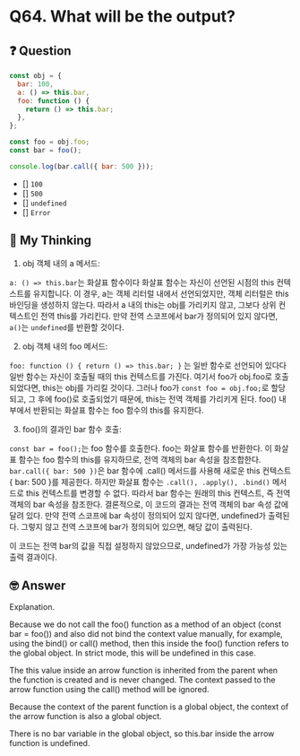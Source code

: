 # Q64. What will be the output?

## ❓ Question

```js
const obj = {
  bar: 100,
  a: () => this.bar,
  foo: function () {
    return () => this.bar;
  },
};

const foo = obj.foo;
const bar = foo();

console.log(bar.call({ bar: 500 }));
```

- [] `100`
- [] `500`
- [] `undefined`
- [] `Error`

## 🤔 My Thinking

1. obj 객체 내의 a 메서드:

`a: () => this.bar`는 화살표 함수이다 화살표 함수는 자신이 선언된 시점의 this 컨텍스트를 유지합니다. 이 경우, a는 객체 리터럴 내에서 선언되었지만, 객체 리터럴은 this 바인딩을 생성하지 않는다.
따라서 a 내의 this는 obj를 가리키지 않고, 그보다 상위 컨텍스트인 전역 this를 가리킨다. 만약 전역 스코프에서 bar가 정의되어 있지 않다면, `a()`는 `undefined`를 반환할 것이다.

2. obj 객체 내의 foo 메서드:

`foo: function () { return () => this.bar; }` 는 일반 함수로 선언되어 있다다 일반 함수는 자신이 호출될 때의 this 컨텍스트를 가진다. 여기서 foo가 obj.foo로
호출되었다면, this는 obj를 가리킬 것이다. 그러나 foo가 `const foo = obj.foo;`로 할당되고, 그 후에 foo()로 호출되었기 때문에, this는 전역 객체를 가리키게 된다. foo() 내부에서 반환되는 화살표 함수는 foo 함수의 this를 유지한다.

3. foo()의 결과인 bar 함수 호출:

`const bar = foo();`는 foo 함수를 호출한다. foo는 화살표 함수를 반환한다. 이 화살표 함수는 foo 함수의 this를 유지하므로, 전역 객체의 bar 속성을 참조합한다.
`bar.call({ bar: 500 })`은 bar 함수에 .call() 메서드를 사용해 새로운 this 컨텍스트 { bar: 500 }를 제공한다. 하지만 화살표 함수는 `.call(), .apply(), .bind()` 메서드로 this 컨텍스트를 변경할 수 없다. 따라서 bar 함수는 원래의 this 컨텍스트, 즉 전역 객체의 bar 속성을 참조한다.
결론적으로, 이 코드의 결과는 전역 객체의 bar 속성 값에 달려 있다. 만약 전역 스코프에 bar 속성이 정의되어 있지 않다면, undefined가 출력된다. 그렇지 않고 전역 스코프에 bar가 정의되어 있으면, 해당 값이 출력된다.

이 코드는 전역 bar의 값을 직접 설정하지 않았으므로, undefined가 가장 가능성 있는 출력 결과이다.

## 🤓 Answer

Explanation.

Because we do not call the foo() function as a method of an object (const bar = foo()) and also did not bind the context value manually, for example, using the bind() or call() method, then this inside the foo() function refers to the global object.
In strict mode, this will be undefined in this case.

The this value inside an arrow function is inherited from the parent when the function is created and is never changed. The context passed to the arrow function using the call() method will be ignored.

Because the context of the parent function is a global object, the context of the arrow function is also a global object.

There is no bar variable in the global object, so this.bar inside the arrow function is undefined.
